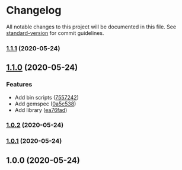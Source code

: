 # Changelog

All notable changes to this project will be documented in this file. See [standard-version](https://github.com/conventional-changelog/standard-version) for commit guidelines.

### [1.1.1](https://github.com/kirtfitzpatrick/release_experiments/compare/v1.1.0...v1.1.1) (2020-05-24)

## [1.1.0](https://github.com/kirtfitzpatrick/release_experiments/compare/v1.0.2...v1.1.0) (2020-05-24)


### Features

* Add bin scripts ([7557242](https://github.com/kirtfitzpatrick/release_experiments/commit/7557242c5cbd1e8851e67a8f0f6399b3054507be))
* Add gemspec ([0a5c538](https://github.com/kirtfitzpatrick/release_experiments/commit/0a5c538d22566946440fe33b09bbaf267c6b767f))
* Add library ([ea76fad](https://github.com/kirtfitzpatrick/release_experiments/commit/ea76fad229770f0fe6af339a2e7c78f37e707ae1))

### [1.0.2](https://github.com/kirtfitzpatrick/release_experiments/compare/v1.0.1...v1.0.2) (2020-05-24)

### [1.0.1](https://github.com/kirtfitzpatrick/release_experiments/compare/v1.0.0...v1.0.1) (2020-05-24)

## 1.0.0 (2020-05-24)
